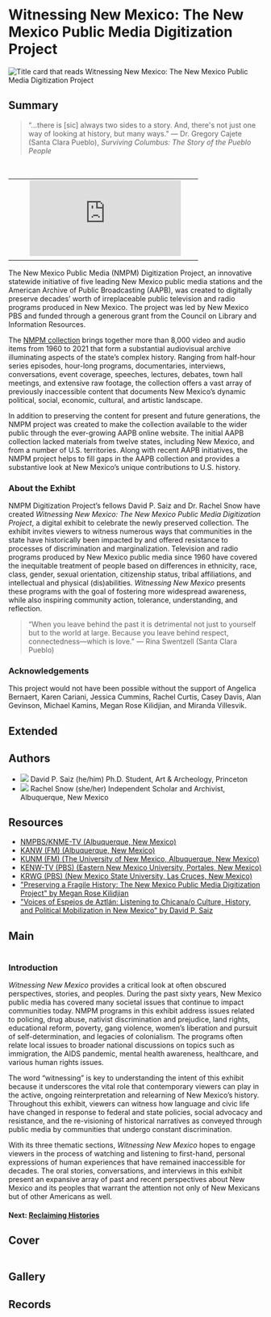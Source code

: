 # Witnessing New Mexico: The New Mexico Public Media Digitization Project


 <img title="Banner Image" alt="Title card that reads Witnessing New Mexico: The New Mexico Public Media Digitization Project" src="https://s3.amazonaws.com/americanarchive.org/exhibits/witnessing-nm-exhibit-title-graphic.png">

## Summary
 
> “...there is [sic] always two sides to a story. And, there's not just one way of looking at history, but many ways." — Dr. Gregory Cajete (Santa Clara Pueblo), *Surviving Columbus: The Story of the Pueblo People*

<table class="full-width">
  <tbody>
    <tr>
      <td>
        <iframe class="exhibit-small-iframe" src=https://vimeo.com/aapb frameborder="0" allow="autoplay; fullscreen; picture-in-picture" allowfullscreen></iframe>
      </td>
    </tr>
  </tbody>
</table>

The New Mexico Public Media (NMPM) Digitization Project, an innovative statewide initiative of five leading New Mexico public media stations and the American Archive of Public Broadcasting (AAPB), was created to digitally preserve decades’ worth of irreplaceable public television and radio programs produced in New Mexico. The project was led by New Mexico PBS and funded through a generous grant from the Council on Library and Information Resources.    

The [NMPM collection](https://americanarchive.org/special_collections/new-mexico-public-media-collection) brings together more than 8,000 video and audio items from 1960 to 2021 that form a substantial audiovisual archive illuminating aspects of the state’s complex history. Ranging from half-hour series episodes, hour-long programs, documentaries, interviews, conversations, event coverage, speeches, lectures, debates, town hall meetings, and extensive raw footage, the collection offers a vast array of previously inaccessible content that documents New Mexico’s dynamic political, social, economic, cultural, and artistic landscape.  

In addition to preserving the content for present and future generations, the NMPM project was created to make the collection available to the wider public through the ever-growing AAPB online website. The initial AAPB collection lacked materials from twelve states, including New Mexico, and from a number of U.S. territories. Along with recent AAPB initiatives, the NMPM project helps to fill gaps in the AAPB collection and provides a substantive look at New Mexico’s unique contributions to U.S. history.  

### About the Exhibt

NMPM Digitization Project’s fellows David P. Saiz and Dr. Rachel Snow have created *Witnessing New Mexico: The New Mexico Public Media Digitization Project*, a digital exhibit to celebrate the newly preserved collection. The exhibit invites viewers to witness numerous ways that communities in the state have historically been impacted by and offered resistance to processes of discrimination and marginalization. Television and radio programs produced by New Mexico public media since 1960 have covered the inequitable treatment of people based on differences in ethnicity, race, class, gender, sexual orientation, citizenship status, tribal affiliations, and intellectual and physical (dis)abilities. *Witnessing New Mexico* presents these programs with the goal of fostering more widespread awareness, while also inspiring community action, tolerance, understanding, and reflection.

> “When you leave behind the past it is detrimental not just to yourself but to the world at large. Because you leave behind respect, connectedness—which is love.” — Rina Swentzell (Santa Clara Pueblo)

### Acknowledgements  

This project would not have been possible without the support of Angelica Bernaert, Karen Cariani, Jessica Cummins, Rachel Curtis, Casey Davis, Alan Gevinson, Michael Kamins, Megan Rose Kilidjian, and Miranda Villesvik. 

## Extended

## Authors

- <img class="img-circle pull-left" src="https://s3.amazonaws.com/americanarchive.org/exhibits/curator-headshot-david.jpg"/>
  <a class="name">David P. Saiz (he/him)</a>
  <a class="title">Ph.D. Student, Art & Archeology, Princeton</a>
- <img class="img-circle pull-left" src="https://s3.amazonaws.com/americanarchive.org/exhibits/curator-headshot.jpg"/>
  <a class="name">Rachel Snow (she/her)</a>
  <a class="title">Independent Scholar and Archivist, Albuquerque, New Mexico</a>

## Resources

- [NMPBS/KNME-TV (Albuquerque, New Mexico)](https://www.newmexicopbs.org/)
- [KANW (FM) (Albuquerque, New Mexico)](https://www.kanw.com/)
- [KUNM (FM) (The University of New Mexico, Albuquerque, New Mexico)](https://www.kunm.org/) 
- [KENW-TV (PBS) (Eastern New Mexico University, Portales, New Mexico)](https://www.kenw.org/) 
- [KRWG (PBS) (New Mexico State University, Las Cruces, New Mexico)](https://www.krwg.org/) 
- ["Preserving a Fragile History: The New Mexico Public Media Digitization Project" by Megan Rose Kilidjian](https://www.newmexicopbs.org/new-mexico-public-media-digitization-project/)
- ["Voices of Espejos de Aztlán: Listening to Chicana/o Culture, History, and Political Mobilization in New Mexico" by David P. Saiz](https://www.newmexicopbs.org/new-mexico-public-media-digitization-project/)

## Main

  <img title="NM Map" alt="" src="https://s3.amazonaws.com/americanarchive.org/exhibits/NM Map with Logos.png">
  
<p></p>

### Introduction

*Witnessing New Mexico* provides a critical look at often obscured perspectives, stories, and peoples. During the past sixty years, New Mexico public media has covered many societal issues that continue to impact communities today. NMPM programs in this exhibit address issues related to policing, drug abuse, nativist discrimination and prejudice, land rights, educational reform, poverty, gang violence, women’s liberation and pursuit of self-determination, and legacies of colonialism. The programs often relate local issues to broader national discussions on topics such as immigration, the AIDS pandemic, mental health awareness, healthcare, and various human rights issues.  

The word “witnessing” is key to understanding the intent of this exhibit because it underscores the vital role that contemporary viewers can play in the active, ongoing reinterpretation and relearning of New Mexico’s history. Throughout this exhibit, viewers can witness how language and civic life have changed in response to federal and state policies, social advocacy and resistance, and the re-visioning of historical narratives as conveyed through public media by communities that undergo constant discrimination.  

With its three thematic sections, *Witnessing New Mexico* hopes to engage viewers in the process of watching and listening to first-hand, personal expressions of human experiences that have remained inaccessible for decades. The oral stories, conversations, and interviews in this exhibit present an expansive array of past and recent perspectives about New Mexico and its peoples that warrant the attention not only of New Mexicans but of other Americans as well.  

#### Next: [Reclaiming Histories](/exhibits/witnessing-nm/2-reclaiming-histories.md)

## Cover
  <img title="Cover Image" alt="" src="https://s3.amazonaws.com/americanarchive.org/exhibits/nm_storymap_cover.png">

## Gallery 

## Records

